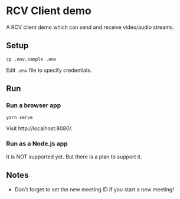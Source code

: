 # RCV Client demo

A RCV client demo which can send and receive video/audio streams.


## Setup

```
cp .env.sample .env
```

Edit `.env` file to specify credentials.


## Run

### Run a browser app

```
yarn serve
```


Visit http://localhost:8080/.


### Run as a Node.js app

It is NOT supported yet. But there is a plan to support it.



## Notes

- Don't forget to set the new meeting ID if you start a new meeting!
